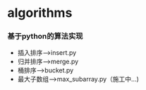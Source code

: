 # algorithms
### 基于python的算法实现

- 插入排序-->insert.py
- 归并排序-->merge.py
- 桶排序-->bucket.py
- 最大子数组-->max_subarray.py（施工中...)